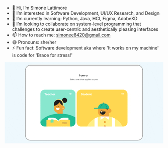 - 👋 Hi, I’m Simone Lattimore 
- 👀 I’m interested in Software Development, UI/UX Research, and Design
- 🌱 I’m currently learning: Python, Java, HCI, Figma, AdobeXD
- 💞️ I’m looking to collaborate on system-level programming that challenges to create user-centric and aesthetically pleasing interfaces
- 📫 How to reach me: simonee8420@gmail.com
- 😄 Pronouns: she/her
- ⚡ Fun fact: Software development aka where 'It works on my machine' is code for 'Brace for stress!'

<!---
simonee8420/simonee8420 is a ✨ special ✨ repository because its `README.md` (this file) appears on your GitHub profile.
You can click the Preview link to take a look at your changes.
--->
![Description of GIF](https://github.com/simonee8420/DEVELOPER1/blob/main/DEVELOPER%201.gif?raw=true)
